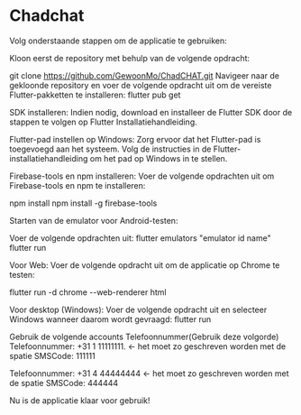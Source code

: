 # Chadchat

Volg onderstaande stappen om de applicatie te gebruiken:

Kloon eerst de repository met behulp van de volgende opdracht:

git clone https://github.com/GewoonMo/ChadCHAT.git
Navigeer naar de gekloonde repository en voer de volgende opdracht uit om de vereiste Flutter-pakketten te installeren:
flutter pub get

SDK installeren:
Indien nodig, download en installeer de Flutter SDK door de stappen te volgen op Flutter Installatiehandleiding.

Flutter-pad instellen op Windows:
Zorg ervoor dat het Flutter-pad is toegevoegd aan het systeem. Volg de instructies in de Flutter-installatiehandleiding om het pad op Windows in te stellen.

Firebase-tools en npm installeren:
Voer de volgende opdrachten uit om Firebase-tools en npm te installeren:

npm install
npm install -g firebase-tools

Starten van de emulator voor Android-testen:

Voer de volgende opdrachten uit:
flutter emulators "emulator id name"
flutter run

Voor Web:
Voer de volgende opdracht uit om de applicatie op Chrome te testen:

flutter run -d chrome --web-renderer html

Voor desktop (Windows):
Voer de volgende opdracht uit en selecteer Windows wanneer daarom wordt gevraagd:
flutter run

Gebruik de volgende accounts Telefoonnummer(Gebruik deze volgorde)
Telefoonnummer: +31 1 11111111. <- het moet zo geschreven worden met de spatie
SMSCode: 111111

Telefoonnummer: +31 4 44444444 <- het moet zo geschreven worden met de spatie
SMSCode: 444444

Nu is de applicatie klaar voor gebruik!
